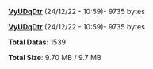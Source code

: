 [**VyUDqDtr**](/data/VyUDqDtr.txt) (24/12/22 - 10:59)- 9735 bytes

[**VyUDqDtr**](/data/VyUDqDtr.txt) (24/12/22 - 10:59)- 9735 bytes

**Total Datas**: 1539

**Total Size**: 9.70 MB / 9.7 MB